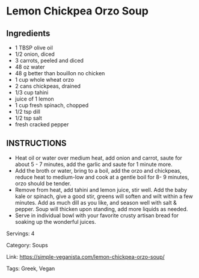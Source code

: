 # Lemon Chickpea Orzo Soup

## Ingredients
- 1 TBSP olive oil
- 1/2 onion, diced
- 3 carrots, peeled and diced
- 48 oz water
- 48 g better than bouillon no chicken
- 1 cup whole wheat orzo
- 2 cans chickpeas, drained
- 1/3 cup tahini
- juice of 1 lemon
- 1 cup fresh spinach, chopped
- 1/2 tsp dill
- 1/2 tsp salt
- fresh cracked pepper

## INSTRUCTIONS
- Heat oil or water over medium heat, add onion and carrot, saute for about 5 - 7 minutes, add the garlic and saute for 1 minute more.
- Add the broth or water, bring to a boil, add the orzo and chickpeas, reduce heat to medium-low and cook at a gentle boil for 8- 9 minutes, orzo should be tender.
- Remove from heat, add tahini and lemon juice, stir well. Add the baby kale or spinach, give a good stir, greens will soften and wilt within a few minutes. Add as much dill as you like, and season well with salt & pepper. Soup will thicken upon standing, add more liquids as needed.
- Serve in individual bowl with your favorite crusty artisan bread for soaking up the wonderful juices.

Servings: 4

Category: Soups

Link: https://simple-veganista.com/lemon-chickpea-orzo-soup/

Tags: Greek, Vegan
